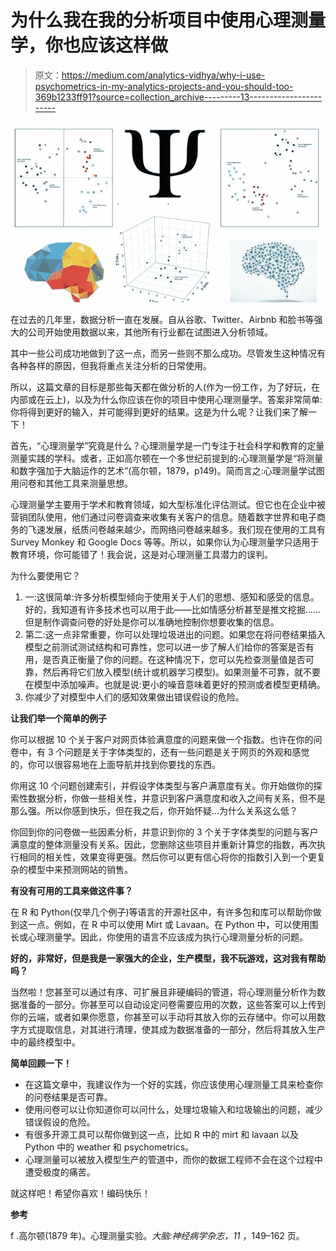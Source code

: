 # 为什么我在我的分析项目中使用心理测量学，你也应该这样做

> 原文：<https://medium.com/analytics-vidhya/why-i-use-psychometrics-in-my-analytics-projects-and-you-should-too-369b1233ff91?source=collection_archive---------13----------------------->

![](img/ae2c70d0f0a68547455ecfaa1782971f.png)

在过去的几年里，数据分析一直在发展。自从谷歌、Twitter、Airbnb 和脸书等强大的公司开始使用数据以来，其他所有行业都在试图进入分析领域。

其中一些公司成功地做到了这一点，而另一些则不那么成功。尽管发生这种情况有各种各样的原因，但我将重点关注分析的日常使用。

所以，这篇文章的目标是那些每天都在做分析的人(作为一份工作，为了好玩，在内部或在云上)，以及为什么你应该在你的项目中使用心理测量学。答案非常简单:你将得到更好的输入，并可能得到更好的结果。这是为什么呢？让我们来了解一下！

首先，“心理测量学”究竟是什么？心理测量学是一门专注于社会科学和教育的定量测量实践的学科。或者，正如高尔顿在一个多世纪前提到的:心理测量学是“将测量和数字强加于大脑运作的艺术”(高尔顿，1879，p149)。简而言之:心理测量学试图用问卷和其他工具来测量思想。

心理测量学主要用于学术和教育领域，如大型标准化评估测试。但它也在企业中被营销团队使用，他们通过问卷调查来收集有关客户的信息。随着数字世界和电子商务的飞速发展，纸质问卷越来越少，而网络问卷越来越多。我们现在使用的工具有 Survey Monkey 和 Google Docs 等等。所以，如果你认为心理测量学只适用于教育环境，你可能错了！我会说，这是对心理测量工具潜力的误判。

为什么要使用它？

1.  一:这很简单:许多分析模型倾向于使用关于人们的思想、感知和感受的信息。好的，我知道有许多技术也可以用于此——比如情感分析甚至是推文挖掘……但是制作调查问卷的好处是你可以准确地控制你想要收集的信息。
2.  第二:这一点非常重要，你可以处理垃圾进出的问题。如果您在将问卷结果插入模型之前测试测试结构和可靠性，您可以进一步了解人们给你的答案是否有用，是否真正衡量了你的问题。在这种情况下，您可以先检查测量值是否可靠，然后再将它们放入模型(统计或机器学习模型)。如果测量不可靠，就不要在模型中添加噪声。也就是说:更小的噪音意味着更好的预测或者模型更精确。
3.  你减少了对模型中人们的感知效果做出错误假设的危险。

**让我们举一个简单的例子**

你可以根据 10 个关于客户对网页体验满意度的问题来做一个指数。也许在你的问卷中，有 3 个问题是关于字体类型的，还有一些问题是关于网页的外观和感觉的，你可以很容易地在上面导航并找到你要找的东西。

你用这 10 个问题创建索引，并假设字体类型与客户满意度有关。你开始做你的探索性数据分析，你做一些相关性，并意识到客户满意度和收入之间有关系，但不是那么强。所以你感到快乐，但在我之后，你开始怀疑…为什么关系这么低？

你回到你的问卷做一些因素分析，并意识到你的 3 个关于字体类型的问题与客户满意度的整体测量没有关系。因此，您删除这些项目并重新计算您的指数，再次执行相同的相关性，效果变得更强。然后你可以更有信心将你的指数引入到一个更复杂的模型中来预测网站的销售。

**有没有可用的工具来做这件事？**

在 R 和 Python(仅举几个例子)等语言的开源社区中，有许多包和库可以帮助你做到这一点。例如，在 R 中可以使用 Mirt 或 Lavaan。在 Python 中，可以使用围长或心理测量学。因此，你使用的语言不应该成为执行心理测量分析的问题。

**好的，非常好，但是我是一家强大的企业，生产模型，我不玩游戏，这对我有帮助吗？**

当然啦！您甚至可以通过有序、可扩展且非硬编码的管道，将心理测量分析作为数据准备的一部分。你甚至可以自动设定问卷需要应用的次数，这些答案可以上传到你的云端，或者如果你愿意，你甚至可以手动将其放入你的云存储中。你可以用数字方式提取信息，对其进行清理，使其成为数据准备的一部分，然后将其放入生产中的最终模型中。

**简单回顾一下！**

*   在这篇文章中，我建议作为一个好的实践，你应该使用心理测量工具来检查你的问卷结果是否可靠。
*   使用问卷可以让你知道你可以问什么，处理垃圾输入和垃圾输出的问题，减少错误假设的危险。
*   有很多开源工具可以帮你做到这一点，比如 R 中的 mirt 和 lavaan 以及 Python 中的 weather 和 psychometrics。
*   心理测量可以被放入模型生产的管道中，而你的数据工程师不会在这个过程中遭受极度的痛苦。

就这样吧！希望你喜欢！编码快乐！

**参考**

f .高尔顿(1879 年)。心理测量实验。*大脑:神经病学杂志，11* ，149–162 页。